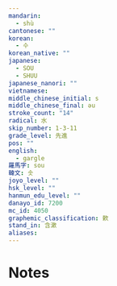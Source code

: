 ```yaml
---
mandarin:
  - shù
cantonese: ""
korean:
  - 수
korean_native: ""
japanese:
  - SOU
  - SHUU
japanese_nanori: ""
vietnamese:
middle_chinese_initial: s
middle_chinese_final: əu
stroke_count: "14"
radical: 水
skip_number: 1-3-11
grade_level: 先進
pos: ""
english:
  - gargle
羅馬字: sou
韓文: 솟
joyo_level: ""
hsk_level: ""
hanmun_edu_level: ""
danayo_id: 7200
mc_id: 4050
graphemic_classification: 欶
stand_in: 含漱
aliases:
---
```


# Notes
